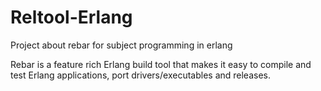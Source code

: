 Reltool-Erlang
==============

Project about rebar for subject programming in erlang

Rebar is a feature rich Erlang build tool that makes it easy to compile and test Erlang applications, port drivers/executables and releases.
